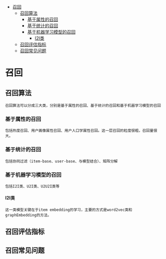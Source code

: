 - [召回](#召回) <br/>
    - [召回算法](##召回算法) <br/>
        - [基于属性的召回](###基于属性的召回) <br/>
        - [基于统计的召回](###基于统计的召回) <br/>
        - [基于机器学习模型的召回](###基于机器学习模型的召回) <br/>
            - [I2I类](####I2I类) <br/>
    - [召回评估指标](##召回评估指标) <br/>
    - [召回常见问题](##召回常见问题) <br/>
# 召回
## 召回算法
    召回算法可以分成三大类，分别是基于属性的召回、基于统计的召回和基于机器学习模型的召回
### 基于属性的召回
    包括热度召回、用户画像属性召回、用户人口学属性召回。这一层召回的粒度很粗，召回量很大。
### 基于统计的召回
    包括协同过滤（item-base、user-base、与模型结合）、矩阵分解
### 基于机器学习模型的召回
    包括I2I类、U2I类、U2U2I类等
#### I2I类
    这一类模型关键在于item embedding的学习，主要的方式是word2vec类和graphEmbedding的方法。
    
## 召回评估指标
## 召回常见问题
